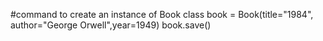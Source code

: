 #command to create an instance of Book class
book = Book(title="1984", author="George Orwell",year=1949)
book.save()